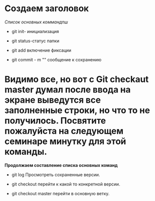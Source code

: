 # Создаем заголовок #

*Список основных коммандпш*

* git init- инициализация

* git status-статус папки 

* git add включение фиксации

* git commit - m ""  сообщение к сохранению

# Видимо все, но вот с Git checkaut master думал после ввода на экране выведутся все заполненные строки, но что то не получилось. Посвятите пожалуйста на следующем семинаре минутку для этой команды.  

__Продолжаем составление списка основных команд__

* git log Просмотреть сохраненные версии.

* git checkout перейти к какой то конкретной версии.

* git checkout master перейти в основную ветку.